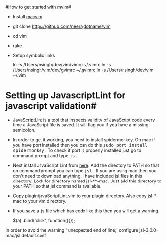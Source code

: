 #How to get started with mvim#

* Install [macvim](http://code.google.com/p/macvim)
* git clone https://github.com/neerajdotname/vim
* cd vim
* rake
* Setup symbolic links

    ln -s /Users/nsingh/dev/vim/vimrc ~/.vimrc
    ln -s /Users/nsingh/vim/dev/gvimrc ~/.gvimrc
    ln -s /Users/nsingh/dev/vim ~/.vim





# Setting up JavascriptLint for javascript validation#

* [JavaScriptLint](http://www.javascriptlint.com) is a tool that inspects validity of 
JavaScript code every time a JavaScript file is saved. It will flag you if you have a missing semicolon.

* In order to get it working, you need to install spidermonkey. On mac if you have 
port installed then you can do this <tt>sudo port install spidermonkey</tt> . To check if port is properly
installed just go to command prompt and type <tt>js</tt> .

* Next install JavaScript Lint  from [here](http://www.javascriptlint.com/download.htm). 
Add the directory to PATH so that on command prompt you can type <tt>jsl</tt> . If you are using mac
then you don't need to download anything. I have included jsl files in this directory. Look for directory
named jsl-**-mac. Just add this directory to your PATH so that jsl command is available.


* Copy plugin/javaScriptLint.vim to your plugin directory. Also copy jsl-*-mac to your vim directory. 

* If you save a .js file which has code like this then you will get a warning.

    $(a)
       .bind('click', function(){});

In order to avoid the warning ' unexpected end of line;' configure  jsl-3.0.0-mac/jsl.default.conf 
